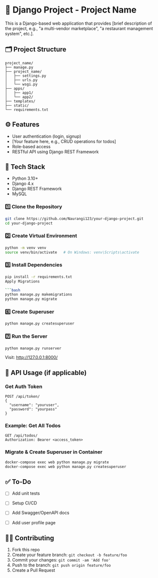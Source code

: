 # 🐍 Django Project - Project Name

This is a Django-based web application that provides [brief description of the project, e.g., "a multi-vendor marketplace", "a restaurant management system", etc.].

## 🗂️ Project Structure

```
project_name/
├── manage.py
├── project_name/
│   ├── settings.py
│   ├── urls.py
│   └── wsgi.py
├── apps/
│   ├── app1/
│   └── app2/
├── templates/
├── static/
└── requirements.txt
```

## ⚙️ Features

- User authentication (login, signup)
- [Your feature here, e.g., CRUD operations for todos]
- Role-based access
- RESTful API using Django REST Framework

## 🧰 Tech Stack

- Python 3.10+
- Django 4.x
- Django REST Framework
-  MySQL 


### 1️⃣ Clone the Repository

```bash
git clone https://github.com/Naurangi123/your-django-project.git
cd your-django-project
```

### 2️⃣ Create Virtual Environment

```bash
python -m venv venv
source venv/bin/activate   # On Windows: venv\Scripts\activate
```

### 3️⃣ Install Dependencies

```bash
pip install -r requirements.txt
Apply Migrations

```bash
python manage.py makemigrations
python manage.py migrate
```

### 6️⃣ Create Superuser

```bash
python manage.py createsuperuser
```

### 7️⃣ Run the Server

```bash
python manage.py runserver
```

Visit: http://127.0.0.1:8000/

## 🔁 API Usage (if applicable)

### Get Auth Token

```http
POST /api/token/
{
  "username": "youruser",
  "password": "yourpass"
}
```

### Example: Get All Todos

```http
GET /api/todos/
Authorization: Bearer <access_token>
```


### Migrate & Create Superuser in Container

```bash
docker-compose exec web python manage.py migrate
docker-compose exec web python manage.py createsuperuser
```

## ✅ To-Do

- [ ] Add unit tests
- [ ] Setup CI/CD
- [ ] Add Swagger/OpenAPI docs
- [ ] Add user profile page


## 🙋‍♂️ Contributing

1. Fork this repo
2. Create your feature branch: `git checkout -b feature/foo`
3. Commit your changes: `git commit -am 'Add foo'`
4. Push to the branch: `git push origin feature/foo`
5. Create a Pull Request

